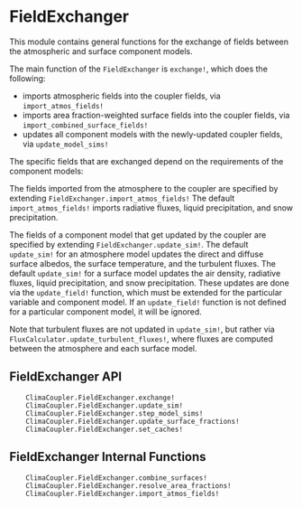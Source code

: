 # FieldExchanger

This module contains general functions for the exchange of fields between the atmospheric and surface component models.

The main function of the `FieldExchanger` is `exchange!`, which does the following:
- imports atmospheric fields into the coupler fields, via `import_atmos_fields!`
- imports area fraction-weighted surface fields into the coupler fields, via `import_combined_surface_fields!`
- updates all component models with the newly-updated coupler fields, via `update_model_sims!`

The specific fields that are exchanged depend on the requirements of the component models:

The fields imported from the atmosphere to the coupler are specified by extending `FieldExchanger.import_atmos_fields!`
The default `import_atmos_fields!` imports radiative fluxes, liquid precipitation, and snow precipitation.

The fields of a component model that get updated by the coupler are specified by extending `FieldExchanger.update_sim!`.
The default `update_sim!` for an atmosphere model updates the direct and diffuse surface albedos,
the surface temperature, and the turbulent fluxes.
The default `update_sim!` for a surface model updates the air density, radiative fluxes,
liquid precipitation, and snow precipitation.
These updates are done via the `update_field!` function, which must be extended for the
particular variable and component model.
If an `update_field!` function is not defined for a particular component model, it will be ignored.

Note that turbulent fluxes are not updated in `update_sim!`, but rather via
`FluxCalculator.update_turbulent_fluxes!`, where fluxes are computed between
the atmosphere and each surface model.

## FieldExchanger API

```@docs
    ClimaCoupler.FieldExchanger.exchange!
    ClimaCoupler.FieldExchanger.update_sim!
    ClimaCoupler.FieldExchanger.step_model_sims!
    ClimaCoupler.FieldExchanger.update_surface_fractions!
    ClimaCoupler.FieldExchanger.set_caches!
```

## FieldExchanger Internal Functions

```@docs
    ClimaCoupler.FieldExchanger.combine_surfaces!
    ClimaCoupler.FieldExchanger.resolve_area_fractions!
    ClimaCoupler.FieldExchanger.import_atmos_fields!
```
